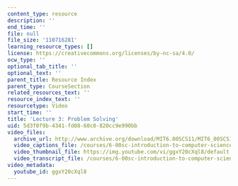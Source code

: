 ```yaml
---
content_type: resource
description: ''
end_time: ''
file: null
file_size: '110716281'
learning_resource_types: []
license: https://creativecommons.org/licenses/by-nc-sa/4.0/
ocw_type: ''
optional_tab_title: ''
optional_text: ''
parent_title: Resource Index
parent_type: CourseSection
related_resources_text: ''
resource_index_text: ''
resourcetype: Video
start_time: ''
title: 'Lecture 3: Problem Solving'
uid: 5d3f0f9b-4341-fd08-60c0-820cc9e990bb
video_files:
  archive_url: http://www.archive.org/download/MIT6.00SCS11/MIT6_00SCS11_lec03_300k.mp4
  video_captions_file: /courses/6-00sc-introduction-to-computer-science-and-programming-spring-2011/f3957d2bb2d556d1bd022e25aab39f17_ggxY20cXql8.vtt
  video_thumbnail_file: https://img.youtube.com/vi/ggxY20cXql8/default.jpg
  video_transcript_file: /courses/6-00sc-introduction-to-computer-science-and-programming-spring-2011/dbd489ad3ea40fc28dc9342d02918d28_ggxY20cXql8.pdf
video_metadata:
  youtube_id: ggxY20cXql8
---
```

